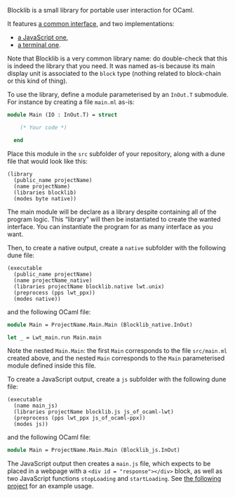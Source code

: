 
Blocklib is a small library for portable user interaction for OCaml.

It features [a common interface](src/inOut.mli), and two implementations:
- [a JavaScript one](js/),
- [a terminal one](native/).

Note that Blocklib is a very common library name: do double-check that this is indeed the library that you need.
It was named as-is because its main display unit is associated to the `block` type (nothing related to block-chain or this kind of thing).

To use the library, define a module parameterised by an `InOut.T` submodule.
For instance by creating a file `main.ml` as-is:
```ocaml
module Main (IO : InOut.T) = struct

    (* Your code *)

  end
```
Place this module in the `src` subfolder of your repository, along with a dune file that would look like this:
```
(library
  (public_name projectName)
  (name projectName)
  (libraries blocklib)
  (modes byte native))
```
The main module will be declare as a library despite containing all of the program logic.
This “library” will then be instantiated to create the wanted interface.
You can instantiate the program for as many interface as you want.

Then, to create a native output, create a `native` subfolder with the following dune file:
```
(executable
  (public_name projectName)
  (name projectName_native)
  (libraries projectName blocklib.native lwt.unix)
  (preprocess (pps lwt_ppx))
  (modes native))
```
and the following OCaml file:
```ocaml
module Main = ProjectName.Main.Main (Blocklib_native.InOut)

let _ = Lwt_main.run Main.main
```
Note the nested `Main.Main`: the first `Main` corresponds to the file `src/main.ml` created above, and the nested `Main` corresponds to the `Main` parameterised module defined inside this file.

To create a JavaScript output, create a `js` subfolder with the following dune file:
```
(executable
  (name main_js)
  (libraries projectName blocklib.js js_of_ocaml-lwt)
  (preprocess (pps lwt_ppx js_of_ocaml-ppx))
  (modes js))
```
and the following OCaml file:
```ocaml
module Main = ProjectName.Main.Main (Blocklib_js.InOut)
```
The JavaScript output then creates a `main.js` file, which expects to be placed in a webpage with a `<div id = "response"></div>` block, as well as two JavaScript functions `stopLoading` and `startLoading`.
See [the following project](https://github.com/Mbodin/tujkuko) for an example usage.

